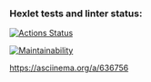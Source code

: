 ### Hexlet tests and linter status:
[![Actions Status](https://github.com/kaktusbezcherepa/frontend-project-44/actions/workflows/hexlet-check.yml/badge.svg)](https://github.com/kaktusbezcherepa/frontend-project-44/actions)

[![Maintainability](https://api.codeclimate.com/v1/badges/1646456d696f147530a3/maintainability)](https://codeclimate.com/github/kaktusbezcherepa/frontend-project-44/maintainability)

https://asciinema.org/a/636756